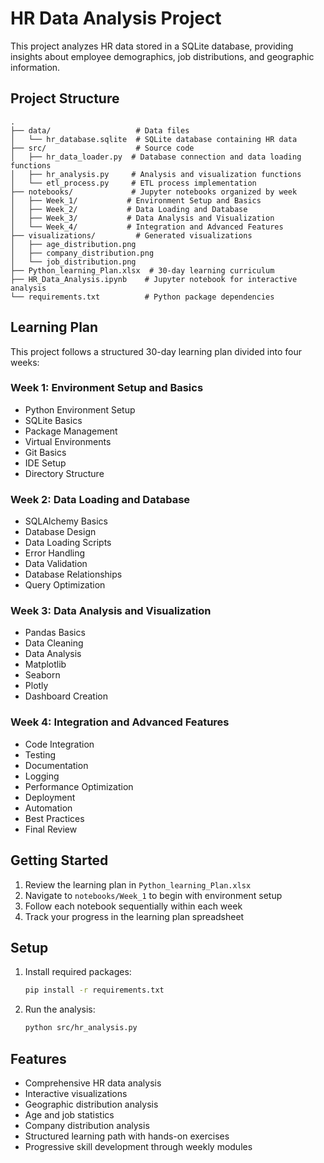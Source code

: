 # HR Data Analysis Project

This project analyzes HR data stored in a SQLite database, providing insights about employee demographics, job distributions, and geographic information.

## Project Structure

```
.
├── data/                   # Data files
│   └── hr_database.sqlite  # SQLite database containing HR data
├── src/                    # Source code
│   ├── hr_data_loader.py  # Database connection and data loading functions
│   ├── hr_analysis.py     # Analysis and visualization functions
│   └── etl_process.py     # ETL process implementation
├── notebooks/             # Jupyter notebooks organized by week
│   ├── Week_1/           # Environment Setup and Basics
│   ├── Week_2/           # Data Loading and Database
│   ├── Week_3/           # Data Analysis and Visualization
│   └── Week_4/           # Integration and Advanced Features
├── visualizations/         # Generated visualizations
│   ├── age_distribution.png
│   ├── company_distribution.png
│   └── job_distribution.png
├── Python_learning_Plan.xlsx  # 30-day learning curriculum
├── HR_Data_Analysis.ipynb    # Jupyter notebook for interactive analysis
└── requirements.txt          # Python package dependencies
```

## Learning Plan

This project follows a structured 30-day learning plan divided into four weeks:

### Week 1: Environment Setup and Basics
- Python Environment Setup
- SQLite Basics
- Package Management
- Virtual Environments
- Git Basics
- IDE Setup
- Directory Structure

### Week 2: Data Loading and Database
- SQLAlchemy Basics
- Database Design
- Data Loading Scripts
- Error Handling
- Data Validation
- Database Relationships
- Query Optimization

### Week 3: Data Analysis and Visualization
- Pandas Basics
- Data Cleaning
- Data Analysis
- Matplotlib
- Seaborn
- Plotly
- Dashboard Creation

### Week 4: Integration and Advanced Features
- Code Integration
- Testing
- Documentation
- Logging
- Performance Optimization
- Deployment
- Automation
- Best Practices
- Final Review

## Getting Started

1. Review the learning plan in `Python_learning_Plan.xlsx`
2. Navigate to `notebooks/Week_1` to begin with environment setup
3. Follow each notebook sequentially within each week
4. Track your progress in the learning plan spreadsheet

## Setup

1. Install required packages:
   ```bash
   pip install -r requirements.txt
   ```

2. Run the analysis:
   ```bash
   python src/hr_analysis.py
   ```

## Features

- Comprehensive HR data analysis
- Interactive visualizations
- Geographic distribution analysis
- Age and job statistics
- Company distribution analysis
- Structured learning path with hands-on exercises
- Progressive skill development through weekly modules
